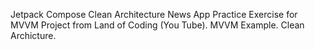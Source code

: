 Jetpack Compose Clean Architecture News App
Practice Exercise for MVVM Project from Land of Coding (You Tube).
MVVM Example.
Clean Archicture.
